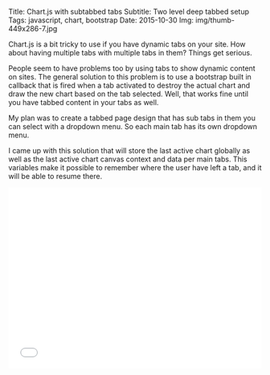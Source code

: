 Title: Chart.js with subtabbed tabs
Subtitle: Two level deep tabbed setup
Tags: javascript, chart, bootstrap
Date: 2015-10-30
Img: img/thumb-449x286-7.jpg

Chart.js is a bit tricky to use if you have dynamic tabs on your site. How about having multiple tabs
with multiple tabs in them? Things get serious.<!-- PELICAN_END_SUMMARY -->

People seem to have problems too by using tabs to show dynamic content on sites. The general solution to this problem is to use a bootstrap built in
callback that is fired when a tab activated to destroy the actual chart and draw the new chart based on
the tab selected. Well, that works fine until you have tabbed content in your tabs as well.

My plan was to create a tabbed page design that has sub tabs in them you can select
with a dropdown menu. So each main tab has its own dropdown menu.

I came up with this solution that will store the last active chart globally as well as the last active
chart canvas context and data per main tabs. This variables make it possible to remember where the user
have left a tab, and it will be able to resume there.

<iframe width="100%" height="360" src="//jsfiddle.net/0scz7zak/2/embedded/result,js,html,css/" allowfullscreen="allowfullscreen" frameborder="0"></iframe>

